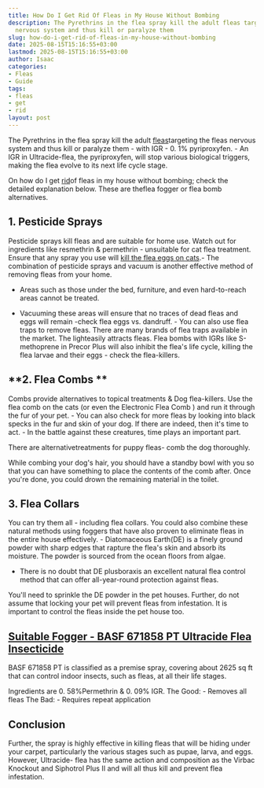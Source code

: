 ```yaml
---
title: How Do I Get Rid Of Fleas in My House Without Bombing
description: The Pyrethrins in the flea spray kill the adult fleas targeting the fleas
  nervous system and thus kill or paralyze them
slug: how-do-i-get-rid-of-fleas-in-my-house-without-bombing
date: 2025-08-15T15:16:55+03:00
lastmod: 2025-08-15T15:16:55+03:00
author: Isaac
categories:
- Fleas
- Guide
tags:
- fleas
- get
- rid
layout: post
---
```

The Pyrethrins in the flea spray kill the adult [fleas](https://pestpolicy.com/can-cats-get-fleas-in-the-winter/)targeting the fleas nervous system and thus kill or paralyze them - with IGR - 0. 1% pyriproxyfen. - An IGR in Ultracide-flea, the pyriproxyfen, will stop various biological triggers, making the flea evolve to its next life cycle stage.

On how do I get [rid](https://pestpolicy.com/getting-rid-of-fleas-in-the-carpet/)of fleas in my house without bombing; check the detailed explanation below. These are theflea fogger or flea bomb alternatives.

##  **1. Pesticide Sprays**

Pesticide sprays kill fleas and are suitable for home use. Watch out for ingredients like resmethrin & permethrin - unsuitable for cat flea treatment. Ensure that any spray you use will [kill the flea eggs on cats](https://pestpolicy.com/how-to-get-rid-of-flea-eggs-on-cats/).- The combination of pesticide sprays and vacuum is another effective method of removing fleas from your home.

- Areas such as those under the bed, furniture, and even hard-to-reach areas cannot be treated.

- Vacuuming these areas will ensure that no traces of dead fleas and eggs will remain -check flea eggs vs. dandruff. - You can also use flea traps to remove fleas. There are many brands of flea traps available in the market. The lighteasily attracts fleas. Flea bombs with IGRs like S-methoprene in Precor Plus will also inhibit the flea's life cycle, killing the flea larvae and their eggs - check the flea-killers.

##  **2. Flea Combs **

Combs provide alternatives to topical treatments & Dog flea-killers. Use the flea comb on the cats (or even the Electronic Flea Comb ) and run it through the fur of your pet. - You can also check for more fleas by looking into black specks in the fur and skin of your dog. If there are indeed, then it's time to act. - In the battle against these creatures, time plays an important part.

There are alternativetreatments for puppy fleas- comb the dog thoroughly.

While combing your dog's hair, you should have a standby bowl with you so that you can have something to place the contents of the comb after. Once you're done, you could drown the remaining material in the toilet.

##  **3. Flea Collars**

You can try them all - including flea collars. You could also combine these natural methods using foggers that have also proven to eliminate fleas in the entire house effectively. - Diatomaceous Earth(DE) is a finely ground powder with sharp edges that rapture the flea's skin and absorb its moisture. The powder is sourced from the ocean floors from algae.

- There is no doubt that DE plusboraxis an excellent natural flea control method that can offer all-year-round protection against fleas.

You'll need to sprinkle the DE powder in the pet houses. Further, do not assume that locking your pet will prevent fleas from infestation. It is important to control the fleas inside the pet house too.

##  [Suitable Fogger - BASF 671858 PT Ultracide Flea Insecticide](https://www.amazon.com/dp/B002QS0WDO/?tag=p-policy-20)

BASF 671858 PT is classified as a premise spray, covering about 2625 sq ft that can control indoor insects, such as fleas, at all their life stages.

Ingredients are 0. 58%Permethrin & 0. 09% IGR. The Good: - Removes all fleas The Bad: - Requires repeat application

##  Conclusion

Further, the spray is highly effective in killing fleas that will be hiding under your carpet, particularly the various stages such as pupae, larva, and eggs. However, Ultracide- flea has the same action and composition as the Virbac Knockout and Siphotrol Plus II and will all thus kill and prevent flea infestation.
